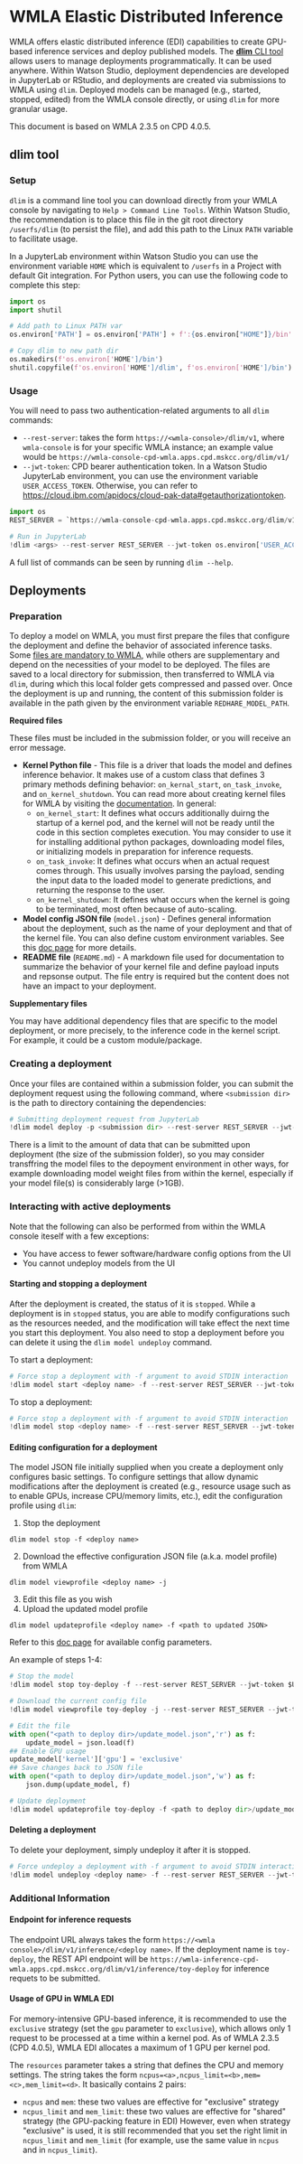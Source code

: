 # WMLA Elastic Distributed Inference

WMLA offers elastic distributed inference (EDI) capabilities to create GPU-based inference services and deploy published models. The [**dlim** CLI tool](https://www.ibm.com/docs/en/wmla/2.3?topic=inferencedownload-configure-dlim-cli-tool) allows users to manage deployments programmatically. It can be used anywhere. Within Watson Studio, deployment dependencies are developed in JupyterLab or RStudio, and deployments are created via submissions to WMLA using `dlim`. Deployed models can be managed (e.g., started, stopped, edited) from the WMLA console directly, or using `dlim` for more granular usage.

This document is based on WMLA 2.3.5 on CPD 4.0.5.

## dlim tool

### Setup

`dlim` is a command line tool you can download directly from your WMLA console by navigating to `Help > Command Line Tools`. Within Watson Studio, the recommendation is to place this file in the git root directory `/userfs/dlim` (to persist the file), and add this path to the Linux `PATH` variable to facilitate usage.

In a JupyterLab environment within Watson Studio you can use the environment variable `HOME` which is equivalent to `/userfs` in a Project with default Git integration. For Python users, you can use the following code to complete this step:

```python
import os
import shutil

# Add path to Linux PATH var
os.environ['PATH'] = os.environ['PATH'] + f':{os.environ["HOME"]}/bin'

# Copy dlim to new path dir
os.makedirs(f'os.environ['HOME']/bin')
shutil.copyfile(f'os.environ['HOME']/dlim', f'os.environ['HOME']/bin')
```

### Usage

You will need to pass two authentication-related arguments to all `dlim` commands: 
- `--rest-server`: takes the form `https://<wmla-console>/dlim/v1`, where `wmla-console` is for your specific WMLA instance; an example value would be `https://wmla-console-cpd-wmla.apps.cpd.mskcc.org/dlim/v1/`
- `--jwt-token`: CPD bearer authentication token. In a Watson Studio JupyterLab environment, you can use the environment variable `USER_ACCESS_TOKEN`. Otherwise, you can refer to https://cloud.ibm.com/apidocs/cloud-pak-data#getauthorizationtoken.

```python
import os
REST_SERVER = `https://wmla-console-cpd-wmla.apps.cpd.mskcc.org/dlim/v1/`

# Run in JupyterLab
!dlim <args> --rest-server REST_SERVER --jwt-token os.environ['USER_ACCESS_TOKEN']
```

A full list of commands can be seen by running `dlim --help`.

## Deployments

### Preparation

To deploy a model on WMLA, you must first prepare the files that configure the deployment and define the behavior of associated inference tasks. Some [files are mandatory to WMLA](https://www.ibm.com/docs/en/wmla/2.3?topic=inference-create-service), while others are supplementary and depend on the necessities of your model to be deployed. The files are saved to a local directory for submission, then transferred to WMLA via `dlim`, during which this local folder gets compressed and passed over. Once the deployment is up and running, the content of this submission folder is available in the path given by the environment variable `REDHARE_MODEL_PATH`.

__Required files__

These files must be included in the submission folder, or you will receive an error message.

- **Kernel Python file** - This file is a driver that loads the model and defines inference behavior. It makes use of a custom class that defines 3 primary methods defining behavior: `on_kernal_start`, `on_task_invoke`, and `on_kernel_shutdown`. You can read more about creating kernel files for WMLA by visiting the [documentation](https//www.ibm.com/docs/en/wmla/2.3?topic=service-create-kernel-file). In general:
  - `on_kernel_start`: It defines what occurs additionally duirng the startup of a kernel pod, and the kernel will not be ready until the code in this section completes execution. You may consider to use it for installing additional python packages, downloading model files, or initializing models in preparation for inference requests. 
  - `on_task_invoke`: It defines what occurs when an actual request comes through. This usually involves parsing the payload, sending the input data to the loaded model to generate predictions, and returning the response to the user. 
  - `on_kernel_shutdown`: It defines what occurs when the kernel is going to be terminated, most often because of auto-scaling.
- **Model config JSON file** (`model.json`) - Defines general information about the deployment, such as the name of your deployment and that of the kernel file. You can also define custom environment variables. See this [doc page](https://www.ibm.com/docs/en/wmla/2.3?topic=inference-create-service) for more details.
- **README file** (`README.md`) - A markdown file used for documentation to summarize the behavior of your kernel file and define payload inputs and repsonse output. The file entry is required but the content does not have an impact to your deployment.

__Supplementary files__

You may have additional dependency files that are specific to the model deployment, or more precisely, to the inference code in the kernel script. For example, it could be a custom module/package. 

### Creating a deployment

Once your files are contained within a submission folder, you can submit the deployment request using the following command, where `<submission dir>` is the path to directory containing the dependencies:

```python
# Submitting deployment request from JupyterLab
!dlim model deploy -p <submission dir> --rest-server REST_SERVER --jwt-token $USER_ACCESS_TOKEN
```

There is a limit to the amount of data that can be submitted upon deployment (the size of the submission folder), so you may consider transffring the model files to the depoyment environment in other ways, for example downloading model weight files from within the kernel, especially if your model file(s) is considerably large (>1GB). 

### Interacting with active deployments

Note that the following can also be performed from within the WMLA console iteself with a few exceptions:
- You have access to fewer software/hardware config options from the UI
- You cannot undeploy models from the UI

#### Starting and stopping a deployment

After the deployment is created, the status of it is `stopped`. While a deployment is in `stopped` status, you are able to modify configurations such as the resources needed, and the modification will take effect the next time you start this deployment. You also need to stop a deployment before you can delete it using the `dlim model undeploy` command.

To start a deployment:

```python
# Force stop a deployment with -f argument to avoid STDIN interaction
!dlim model start <deploy name> -f --rest-server REST_SERVER --jwt-token $USER_ACCESS_TOKEN
```

To stop a deployment:

```python
# Force stop a deployment with -f argument to avoid STDIN interaction
!dlim model stop <deploy name> -f --rest-server REST_SERVER --jwt-token $USER_ACCESS_TOKEN
```

#### Editing configuration for a deployment

The model JSON file initially supplied when you create a deployment only configures basic settings. To configure settings that allow dynamic modifications after the deployment is created (e.g., resource usage such as to enable GPUs, increase CPU/memory limits, etc.), edit the configuration profile using `dlim`:

1. Stop the deployment
```
dlim model stop -f <deploy name>
```
2. Download the effective configuration JSON file (a.k.a. model profile) from WMLA
```
dlim model viewprofile <deploy name> -j
```
3. Edit this file as you wish
4. Upload the updated model profile
```
dlim model updateprofile <deploy name> -f <path to updated JSON>
```
Refer to this [doc page](https://www.ibm.com/docs/en/wmla/2.3?topic=inference-edit-service) for available config parameters.

An example of steps 1-4:

```python
# Stop the model
!dlim model stop toy-deploy -f --rest-server REST_SERVER --jwt-token $USER_ACCESS_TOKEN

# Download the current config file
!dlim model viewprofile toy-deploy -j --rest-server REST_SERVER --jwt-token $USER_ACCESS_TOKEN > <path to deploy dir>/update_model.json

# Edit the file
with open("<path to deploy dir>/update_model.json",'r') as f:
    update_model = json.load(f)
## Enable GPU usage
update_model['kernel']['gpu'] = 'exclusive'
## Save changes back to JSON file
with open("<path to deploy dir>/update_model.json",'w') as f:
    json.dump(update_model, f)

# Update deployment
!dlim model updateprofile toy-deploy -f <path to deploy dir>/update_model.json --rest-server REST_SERVER --jwt-token $USER_ACCESS_TOKEN
```

#### Deleting a deployment

To delete your deployment, simply undeploy it after it is stopped.

```python
# Force undeploy a deployment with -f argument to avoid STDIN interaction
!dlim model undeploy <deploy name> -f --rest-server REST_SERVER --jwt-token $USER_ACCESS_TOKEN
```

### Additional Information

#### Endpoint for inference requests

The endpoint URL always takes the form `https://<wmla console>/dlim/v1/inference/<deploy name>`. If the deployment name is `toy-deploy`, the REST API endpoint will be `https://wmla-inference-cpd-wmla.apps.cpd.mskcc.org/dlim/v1/inference/toy-deploy` for inference requets to be submitted.

#### Usage of GPU in WMLA EDI
For memory-intensive GPU-based inference, it is recommended to use the `exclusive` strategy (set the `gpu` parameter to `exclusive`), which allows only 1 request to be processed at a time within a kernel pod. As of WMLA 2.3.5 (CPD 4.0.5), WMLA EDI allocates a maximum of 1 GPU per kernel pod.

The `resources` parameter takes a string that defines the CPU and memory settings. The string takes the form `ncpus=<a>,ncpus_limit=<b>,mem=<c>,mem_limit=<d>`. It basically contains 2 pairs:
- `ncpus` and `mem`: these two values are effective for "exclusive" strategy
- `ncpus_limit` and `mem_limit`: these two values are effective for "shared" strategy (the GPU-packing feature in EDI)
However, even when strategy "exclusive" is used, it is still recommended that you set the right limit in `ncpus_limit` and `mem_limit` (for example, use the same value in `ncpus` and in `ncpus_limit`). 

